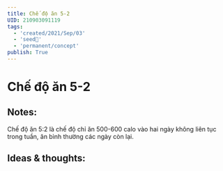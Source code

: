 ```yaml
---
title: Chế độ ăn 5-2
UID: 210903091119
tags:
  - 'created/2021/Sep/03'
  - 'seed🥜'
  - 'permanent/concept'
publish: True
---
```

# Chế độ ăn 5-2

## Notes:
Chế độ ăn 5:2 là chế độ chỉ ăn 500-600 calo vào hai ngày không liên tục trong tuần, ăn bình thường các ngày còn lại.

## Ideas & thoughts:
